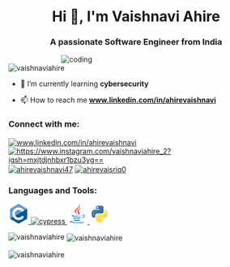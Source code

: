 <h1 align="center">Hi 👋, I'm Vaishnavi Ahire</h1>
<h3 align="center">A passionate Software Engineer from India</h3>
<img align="right" alt="coding" width="400" src="https://user-images.githubusercontent.com/55389276/140866485-8fb1c876-9a8f-4d6a-98dc-08c4981eaf70.gif">

<p align="left"> <img src="https://komarev.com/ghpvc/?username=vaishnaviahire&label=Profile%20views&color=0e75b6&style=flat" alt="vaishnaviahire" /> </p>

- 🌱 I’m currently learning **cybersecurity**

- 📫 How to reach me **www.linkedin.com/in/ahirevaishnavi**

<h3 align="left">Connect with me:</h3>
<p align="left">
<a href="https://linkedin.com/in/www.linkedin.com/in/ahirevaishnavi" target="blank"><img align="center" src="https://raw.githubusercontent.com/rahuldkjain/github-profile-readme-generator/master/src/images/icons/Social/linked-in-alt.svg" alt="www.linkedin.com/in/ahirevaishnavi" height="30" width="40" /></a>
<a href="https://instagram.com/https://www.instagram.com/vaishnaviahire_2?igsh=mxjtdjnhbxr1bzu3yg==" target="blank"><img align="center" src="https://raw.githubusercontent.com/rahuldkjain/github-profile-readme-generator/master/src/images/icons/Social/instagram.svg" alt="https://www.instagram.com/vaishnaviahire_2?igsh=mxjtdjnhbxr1bzu3yg==" height="30" width="40" /></a>
<a href="https://www.hackerrank.com/ahirevaishnavi47" target="blank"><img align="center" src="https://raw.githubusercontent.com/rahuldkjain/github-profile-readme-generator/master/src/images/icons/Social/hackerrank.svg" alt="ahirevaishnavi47" height="30" width="40" /></a>
<a href="https://auth.geeksforgeeks.org/user/ahirevaisriq0" target="blank"><img align="center" src="https://raw.githubusercontent.com/rahuldkjain/github-profile-readme-generator/master/src/images/icons/Social/geeks-for-geeks.svg" alt="ahirevaisriq0" height="30" width="40" /></a>
</p>

<h3 align="left">Languages and Tools:</h3>
<p align="left"> <a href="https://www.cprogramming.com/" target="_blank" rel="noreferrer"> <img src="https://raw.githubusercontent.com/devicons/devicon/master/icons/c/c-original.svg" alt="c" width="40" height="40"/> </a> <a href="https://www.cypress.io" target="_blank" rel="noreferrer"> <img src="https://raw.githubusercontent.com/simple-icons/simple-icons/6e46ec1fc23b60c8fd0d2f2ff46db82e16dbd75f/icons/cypress.svg" alt="cypress" width="40" height="40"/> </a> <a href="https://www.java.com" target="_blank" rel="noreferrer"> <img src="https://raw.githubusercontent.com/devicons/devicon/master/icons/java/java-original.svg" alt="java" width="40" height="40"/> </a> <a href="https://www.python.org" target="_blank" rel="noreferrer"> <img src="https://raw.githubusercontent.com/devicons/devicon/master/icons/python/python-original.svg" alt="python" width="40" height="40"/> </a> </p>

<p><img align="left" src="https://github-readme-stats.vercel.app/api/top-langs?username=vaishnaviahire&show_icons=true&locale=en&layout=compact" alt="vaishnaviahire" /></p>

<p>&nbsp;<img align="center" src="https://github-readme-stats.vercel.app/api?username=vaishnaviahire&show_icons=true&locale=en" alt="vaishnaviahire" /></p>

<p><img align="center" src="https://github-readme-streak-stats.herokuapp.com/?user=vaishnaviahire&" alt="vaishnaviahire" /></p>

